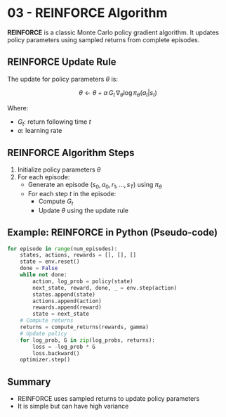 # 03 - REINFORCE Algorithm

**REINFORCE** is a classic Monte Carlo policy gradient algorithm. It updates policy parameters using sampled returns from complete episodes.

## REINFORCE Update Rule

The update for policy parameters $`\theta`$ is:

```math
\theta \leftarrow \theta + \alpha \, G_t \, \nabla_\theta \log \pi_\theta(a_t|s_t)
```
Where:
- $`G_t`$: return following time $`t`$
- $`\alpha`$: learning rate

## REINFORCE Algorithm Steps

1. Initialize policy parameters $`\theta`$
2. For each episode:
    - Generate an episode $`(s_0, a_0, r_1, ..., s_T)`$ using $`\pi_\theta`$
    - For each step $`t`$ in the episode:
        - Compute $`G_t`$
        - Update $`\theta`$ using the update rule

## Example: REINFORCE in Python (Pseudo-code)

```python
for episode in range(num_episodes):
    states, actions, rewards = [], [], []
    state = env.reset()
    done = False
    while not done:
        action, log_prob = policy(state)
        next_state, reward, done, _ = env.step(action)
        states.append(state)
        actions.append(action)
        rewards.append(reward)
        state = next_state
    # Compute returns
    returns = compute_returns(rewards, gamma)
    # Update policy
    for log_prob, G in zip(log_probs, returns):
        loss = -log_prob * G
        loss.backward()
    optimizer.step()
```

## Summary
- REINFORCE uses sampled returns to update policy parameters
- It is simple but can have high variance 